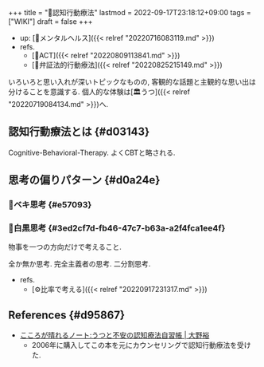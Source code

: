 +++
title = "📝認知行動療法"
lastmod = 2022-09-17T23:18:12+09:00
tags = ["WIKI"]
draft = false
+++

-   up: [🔖メンタルヘルス]({{< relref "20220716083119.md" >}})
-   refs.
    -   [📝ACT]({{< relref "20220809113841.md" >}})
    -   [📝弁証法的行動療法]({{< relref "20220825215149.md" >}})

いろいろと思い入れが深いトピックなものの, 客観的な話題と主観的な思い出は分けることを意識する. 個人的な体験は[🏛うつ]({{< relref "20220719084134.md" >}})へ.


## 認知行動療法とは {#d03143}

Cognitive-Behavioral-Therapy. よくCBTと略される.


## 思考の偏りパターン {#d0a24e}


### 📝ベキ思考 {#e57093}


### 📝白黒思考 {#3ed2cf7d-fb46-47c7-b63a-a2f4fca1ee4f}

物事を一つの方向だけで考えること.

全か無か思考. 完全主義者の思考. 二分割思考.

-   refs.
    -   [⚙比率で考える]({{< relref "20220917231317.md" >}})


## References {#d95867}

-   [こころが晴れるノート:うつと不安の認知療法自習帳 | 大野裕](https://www.amazon.co.jp/dp/442211283X)
    -   2006年に購入してこの本を元にカウンセリングで認知行動療法を受けた.

